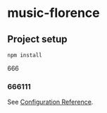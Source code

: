# music-florence

## Project setup
```
npm install
```
666

### 666111
See [Configuration Reference](https://cli.vuejs.org/config/).
